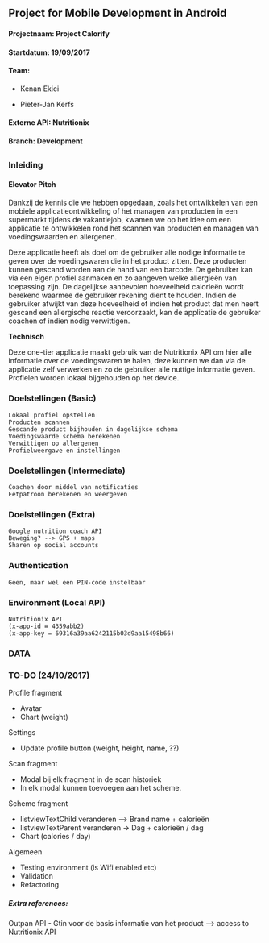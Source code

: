 ## Project for Mobile Development in Android

#### Projectnaam: Project Calorify

#### Startdatum: 19/09/2017

#### Team: 

- Kenan Ekici

- Pieter-Jan Kerfs

#### Externe API: Nutritionix

#### Branch: Development

## 

### Inleiding

#### Elevator Pitch

Dankzij de kennis die we hebben opgedaan, zoals het ontwikkelen van een mobiele applicatieontwikkeling of het managen van producten in een supermarkt tijdens de vakantiejob, kwamen we op het idee om een applicatie te ontwikkelen rond het scannen van producten en managen van voedingswaarden en allergenen.

Deze applicatie heeft als doel om de gebruiker alle nodige informatie te geven over de voedingswaren die in het product zitten. Deze producten kunnen gescand worden aan de hand van een barcode. De gebruiker kan via een eigen profiel aanmaken en zo aangeven welke allergieën van toepassing zijn. De dagelijkse aanbevolen hoeveelheid calorieën wordt berekend waarmee de gebruiker rekening dient te houden. Indien de gebruiker afwijkt van deze hoeveelheid of indien het product dat men heeft gescand een allergische reactie veroorzaakt, kan de applicatie de gebruiker coachen of indien nodig verwittigen.

**Technisch**

Deze one-tier applicatie maakt gebruik van de Nutritionix API om hier alle informatie over de voedingswaren te halen, deze kunnen we dan via de applicatie zelf verwerken en zo de gebruiker alle nuttige informatie geven. Profielen worden lokaal bijgehouden op het device.


### Doelstellingen (Basic)
	
	Lokaal profiel opstellen
	Producten scannen 
	Gescande product bijhouden in dagelijkse schema
	Voedingswaarde schema berekenen
	Verwittigen op allergenen
	Profielweergave en instellingen

### Doelstellingen (Intermediate)

	Coachen door middel van notificaties
	Eetpatroon berekenen en weergeven

### Doelstellingen (Extra)

	Google nutrition coach API
	Beweging? --> GPS + maps
	Sharen op social accounts

### Authentication

	Geen, maar wel een PIN-code instelbaar

### Environment (Local API)

	Nutritionix API 
	(x-app-id = 4359abb2)
	(x-app-key = 69316a39aa6242115b03d9aa15498b66)

### DATA



### TO-DO (24/10/2017)

Profile fragment
- Avatar
- Chart (weight)

Settings
- Update profile button (weight, height, name, ??)
 
Scan fragment
- Modal bij elk fragment in de scan historiek
- In elk modal kunnen toevoegen aan het scheme.

Scheme fragment
- listviewTextChild veranderen --> Brand name + calorieën
- listviewTextParent veranderen -> Dag + calorieën / dag
- Chart (calories / day)

Algemeen
- Testing environment (is Wifi enabled etc)
- Validation
- Refactoring

##### Extra references:
Outpan API - Gtin voor de basis informatie van het product --> access to Nutritionix API

